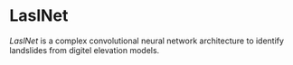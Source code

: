 # LaslNet

*LaslNet* is a complex convolutional neural network architecture to identify landslides from digitel elevation models.
